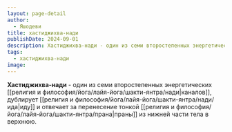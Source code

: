 ```yaml
---
layout: page-detail
author:
  - Яшодеви
title: хастиджихва-нади
publishDate: 2024-09-01
description: Хастиджихва-нади - один из семи второстепенных энергетических каналов, дублирует иду и отвечает за перенесение тонкой праны из нижней части тела в верхнюю.
tags:
  - хастиджихва-нади
image:
---
```

**Хастиджихва-нади** - один из семи второстепенных энергетических [[религия и философия/йога/лайя-йога/шакти-янтра/нади|каналов]], дублирует [[религия и философия/йога/лайя-йога/шакти-янтра/нади/ида|иду]] и отвечает за перенесение тонкой [[религия и философия/йога/лайя-йога/шакти-янтра/прана|праны]] из нижней части тела в верхнюю.


